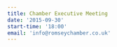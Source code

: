```yaml
---
title: Chamber Executive Meeting
date: '2015-09-30'
start-time: '18:00'
email: 'info@romseychamber.co.uk'
---
```

